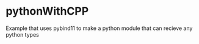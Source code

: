 # pythonWithCPP
Example that uses pybind11 to make a python module that can recieve any python types
